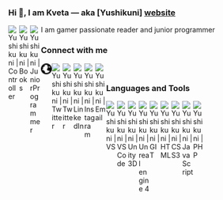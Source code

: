 ### Hi 👋, I am Kveta — aka [Yushikuni] [website](https://husakova-kvetuse.herokuapp.com)

I am gamer <img align="left" alt="Yushikuni | Controller" width="22px" src="https://img.icons8.com/external-rabit-jes-detailed-outline-rabit-jes/62/000000/external-controller-computer-hardware-rabit-jes-detailed-outline-rabit-jes.png"/>
passionate reader <img align="left" alt="Yushikuni | Books" width="22px" src="https://img.icons8.com/material-sharp/24/000000/books-1.png"/>
and junior programmer <img align="left" alt="Yushikuni | JuniorProgrammer" width="22px" src="https://img.icons8.com/external-flaticons-lineal-color-flat-icons/64/000000/external-junior-agile-flaticons-lineal-color-flat-icons.png"/>

### Connect with me

[<img align="left" alt="Yushikuni.com" width="22px" src="https://raw.githubusercontent.com/iconic/open-iconic/master/svg/globe.svg" />](https://husakova-kvetuse.herokuapp.com/)
[<img align="left" alt="Yushikuni | Twitter" width="22px" src="https://cdn.jsdelivr.net/npm/simple-icons@v3/icons/twitter.svg" />](http://twitter.com/KvetuseHusakov)
[<img align="left" alt="Yushikuni | Twitter" width="22px" src="https://cdn.jsdelivr.net/npm/simple-icons@v3/icons/twitch.svg" />](https://www.twitch.tv/nikdo_necte_muj_nick)
[<img align="left" alt="Yushikuni | LinkedIn" width="22px" src="https://cdn.jsdelivr.net/npm/simple-icons@v3/icons/linkedin.svg" />](https://www.linkedin.com/in/kvetuse-husakova)
[<img align="left" alt="Yushikuni | Instagram" width="22px" src="https://cdn.jsdelivr.net/npm/simple-icons@v3/icons/instagram.svg" />](https://www.instagram.com/kvetuse_husakova/)
[<img align="left" alt="Yushikuni | Email" width="22px" src="https://external-content.duckduckgo.com/iu/?u=http%3A%2F%2Fcdn.onlinewebfonts.com%2Fsvg%2Fimg_262951.png&f=1&nofb=1" />](mailto:huskvenimrah@gmail.com)

<br/>

### Languages and Tools
<img align="left" alt="Yushikuni | VS" width="22px" src="https://img.icons8.com/windows/50/000000/visual-studio.png"/>
<img align="left" alt="Yushikuni | VS Code" width="22px" src="https://img.icons8.com/carbon-copy/48/000000/visual-studio-code-2019.png"/>
<img align="left" alt="Yushikuni | Unity 3D" width="22px" src="https://img.icons8.com/ios-filled/50/000000/unity.png"/>
<img align="left" alt="Yushikuni | Unreal engine 4" width="22px" src="https://img.icons8.com/ios-filled/50/000000/unreal-engine.png"/>
<img align="left" alt="Yushikuni | GIT" width="22px" src="https://img.icons8.com/ios/50/000000/git.png"/>
<img align="left" alt="Yushikuni | HTML" width="22px" src="https://img.icons8.com/external-flaticons-lineal-flat-icons/64/000000/external-html-computer-programming-flaticons-lineal-flat-icons.png"/>
<img align="left" alt="Yushikuni | CSS3" width="22px" src="https://img.icons8.com/ios/50/000000/css3.png"/>
<img align="left" alt="Yushikuni | JavaScript" width="22px" src="https://img.icons8.com/ios/50/000000/javascript--v2.png"/>
<img align="left" alt="Yushikuni | PHP" width="22px" src="https://img.icons8.com/ios/50/000000/php.png"/>
